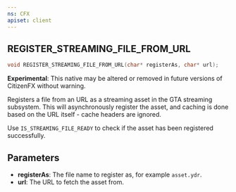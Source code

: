 ```yaml
---
ns: CFX
apiset: client
---
```

## REGISTER_STREAMING_FILE_FROM_URL

```c
void REGISTER_STREAMING_FILE_FROM_URL(char* registerAs, char* url);
```

**Experimental**: This native may be altered or removed in future versions of CitizenFX without warning.

Registers a file from an URL as a streaming asset in the GTA streaming subsystem. This will asynchronously register the asset, and caching is done based on the URL itself - cache headers are ignored.

Use `IS_STREAMING_FILE_READY` to check if the asset has been registered successfully.

## Parameters
* **registerAs**: The file name to register as, for example `asset.ydr`.
* **url**: The URL to fetch the asset from.